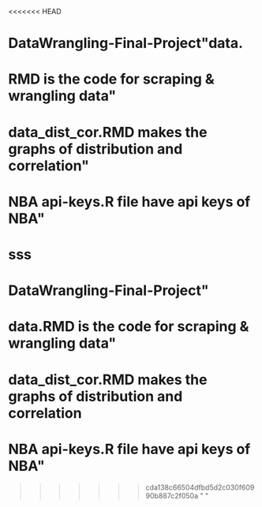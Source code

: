 <<<<<<< HEAD
# DataWrangling-Final-Project"data.
# RMD is the code for scraping & wrangling data" 
# data_dist_cor.RMD makes the graphs of distribution and correlation"
# NBA api-keys.R file have api keys of NBA" 
sss
=======
# DataWrangling-Final-Project"
# data.RMD is the code for scraping & wrangling data" 
# data_dist_cor.RMD makes the graphs of distribution and correlation
# NBA api-keys.R file have api keys of NBA" 
>>>>>>> cda138c66504dfbd5d2c030f60990b887c2f050a
" " 
